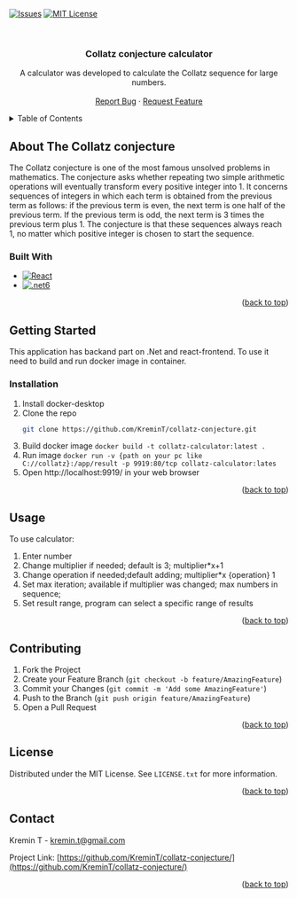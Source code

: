 [![Issues][issues-shield]][issues-url]
[![MIT License][license-shield]][license-url]


<!-- PROJECT LOGO -->
<br />
<div align="center">
  <h3 align="center">Collatz conjecture calculator</h3>

  <p align="center">
    A calculator was developed to calculate the Collatz sequence for large numbers.
    <br />
       <br />
    <a href="https://github.com/KreminT/collatz-conjecture/issues">Report Bug</a>
    ·
    <a href="https://github.com/KreminT/collatz-conjecture/issues">Request Feature</a>
  </p>
</div>



<!-- TABLE OF CONTENTS -->
<details>
  <summary>Table of Contents</summary>
  <ol>
    <li>
      <a href="#about-the-project">About The Collatz conjecture</a>
      <ul>
        <li><a href="#built-with">Built With</a></li>
      </ul>
    </li>
    <li>
      <a href="#getting-started">Getting Started</a>
      <ul>
        <li><a href="#installation">Installation</a></li>
      </ul>
    </li>
    <li><a href="#usage">Usage</a></li>
    <li><a href="#contributing">Contributing</a></li>
    <li><a href="#license">License</a></li>
    <li><a href="#contact">Contact</a></li>
  </ol>
</details>



<!-- ABOUT THE PROJECT -->
## About The Collatz conjecture

The Collatz conjecture is one of the most famous unsolved problems in mathematics. The conjecture asks whether repeating two simple arithmetic operations will eventually transform every positive integer into 1. It concerns sequences of integers in which each term is obtained from the previous term as follows: if the previous term is even, the next term is one half of the previous term. If the previous term is odd, the next term is 3 times the previous term plus 1. The conjecture is that these sequences always reach 1, no matter which positive integer is chosen to start the sequence.

### Built With

* [![React][React.js]][React-url]
* [![.net6][.net6]][.net6-url]

<p align="right">(<a href="#readme-top">back to top</a>)</p>


<!-- GETTING STARTED -->
## Getting Started

This application has backand part on .Net and react-frontend. To use it need to build and run docker image in container.

### Installation

1. Install docker-desktop
2. Clone the repo
   ```sh
   git clone https://github.com/KreminT/collatz-conjecture.git
   ```
4. Build docker image
   ```docker build -t collatz-calculator:latest .```
5. Run image
   ```docker run -v {path on your pc like C://collatz}:/app/result -p 9919:80/tcp collatz-calculator:lates```
6. Open http://localhost:9919/ in your web browser

<p align="right">(<a href="#readme-top">back to top</a>)</p>



<!-- USAGE EXAMPLES -->
## Usage
To use calculator:
1. Enter number
2. Change multiplier if needed; default is 3; multiplier*x+1
3. Change operation if needed;default  adding; multiplier*x {operation} 1
4. Set max iteration; available if multiplier was changed; max numbers in sequence;
5. Set result range, program can select a specific range of results

<p align="right">(<a href="#readme-top">back to top</a>)</p>


<!-- CONTRIBUTING -->
## Contributing

1. Fork the Project
2. Create your Feature Branch (`git checkout -b feature/AmazingFeature`)
3. Commit your Changes (`git commit -m 'Add some AmazingFeature'`)
4. Push to the Branch (`git push origin feature/AmazingFeature`)
5. Open a Pull Request

<p align="right">(<a href="#readme-top">back to top</a>)</p>

<!-- LICENSE -->
## License

Distributed under the MIT License. See `LICENSE.txt` for more information.

<p align="right">(<a href="#readme-top">back to top</a>)</p>



<!-- CONTACT -->
## Contact

Kremin T - kremin.t@gmail.com

Project Link: [https://github.com/KreminT/collatz-conjecture/](https://github.com/KreminT/collatz-conjecture/)

<p align="right">(<a href="#readme-top">back to top</a>)</p>





<!-- MARKDOWN LINKS & IMAGES -->
<!-- https://www.markdownguide.org/basic-syntax/#reference-style-links -->
[forks-shield]: https://img.shields.io/github/forks/KreminT/collatz-conjecture.svg?style=for-the-badge
[forks-url]: https://github.com/KreminT/collatz-conjecture/network/members
[stars-shield]: https://img.shields.io/github/stars/KreminT/collatz-conjecture.svg?style=for-the-badge
[stars-url]: https://github.com/KreminT/collatz-conjecture/stargazers
[issues-shield]: https://img.shields.io/github/issues/KreminT/collatz-conjecture.svg?style=for-the-badge
[issues-url]: https://github.com/KreminT/collatz-conjecture/issues
[license-shield]: https://img.shields.io/github/license/KreminT/collatz-conjecture.svg?style=for-the-badge
[license-url]: https://github.com/KreminT/collatz-conjecture.svg/blob/master/LICENSE.txt
[React.js]: https://img.shields.io/badge/React-20232A?style=for-the-badge&logo=react&logoColor=61DAFB
[React-url]: https://reactjs.org/
[.net6]: https://img.shields.io/badge/net-6?style=for-the-badge&logo=react&logoColor=61DAFB
[.net6-url]: https://dotnet.microsoft.com/en-us/download/dotnet/6.0
[product-screenshot]: images/screenshot.png
